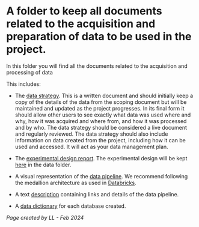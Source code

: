 # A folder to keep all documents related to the acquisition and preparation of data to be used in the project.

In this folder you will find all the documents related to the acquisition and processing of data


This includes: 

* The [data strategy](/docs/2.DataAcquisitionAndPreparation/DataStrategy.md). This is a written document and should initially keep a copy of the details of the data from the scoping document but will be maintained and updated as the project progresses. In its final form it should allow other users to see exactly what data was used where and why, how it was acquired and where from, and how it was processed and by who. The data strategy should be considered a live document and regularly reviewed. The data strategy should also include information on data created from the project, including how it can be used and accessed. It will act as your data management plan. 
* The [experimental design report](/docs/2.DataAcquisitionAndPreparation/ExperimentalDesign.md). The experimental design will be kept [here](/data/ExperimentalDesign/) in the data folder. 
* A visual representation of the [data pipeline](/docs/2.DataAcquisitionAndPreparation/Data%20Flow/DataPipeline.txt). We recommend following the medallion architecture as used in [Databricks](https://www.databricks.com/glossary/medallion-architecture).  
* A text [description](/docs/2.DataAcquisitionAndPreparation/Data%20Pipeline/DataOverview.md) containing links and details of the data pipeline. 

* A [data dictionary](/docs/2.DataAcquisitionAndPreparation/Data%20Dictionaries/) for each database created.





 *Page created by LL - Feb 2024*
